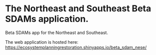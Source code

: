 # The Northeast and Southeast Beta SDAMs application.
 Beta SDAMs app for the Northeast and Southeast.
 
 The web application is hosted here: https://ecosystemplanningrestoration.shinyapps.io/beta_sdam_nese/
